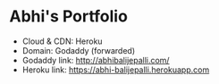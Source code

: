 # Abhi's Portfolio
 - Cloud & CDN: Heroku
 - Domain: Godaddy (forwarded)
  - Godaddy link: http://abhibalijepalli.com/
  - Heroku link: https://abhi-balijepalli.herokuapp.com
